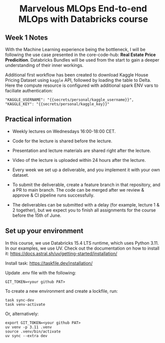 <h1 align="center">
Marvelous MLOps End-to-end MLOps with Databricks course

## Week 1 Notes

With the Machine Learning experience being the bottleneck, I will be following the use case presented in the core-code-hub: **Real Estate Price Predicition**.
Databricks Bundles will be used from the start to gain a deeper understanding of their inner workings.

Additional first workflow has been created to download Kaggle House Pricing Dataset using `kaggle` API, followed by loading the table to Delta.
Here the compute resource is configured with additional spark ENV vars to faciliate authentication:

```
"KAGGLE_USERNAME": "{{secrets/personal/kaggle_username}}",
"KAGGLE_KEY": "{{secrets/personal/kaggle_key}}"
```



## Practical information
- Weekly lectures on Wednesdays 16:00-18:00 CET.
- Code for the lecture is shared before the lecture.
- Presentation and lecture materials are shared right after the lecture.
- Video of the lecture is uploaded within 24 hours after the lecture.

- Every week we set up a deliverable, and you implement it with your own dataset.
- To submit the deliverable, create a feature branch in that repository, and a PR to main branch. The code can be merged after we review & approve & CI pipeline runs successfully.
- The deliverables can be submitted with a delay (for example, lecture 1 & 2 together), but we expect you to finish all assignments for the course before the 15th of June.


## Set up your environment
In this course, we use Databricks 15.4 LTS runtime, which uses Python 3.11.
In our examples, we use UV. Check out the documentation on how to install it: https://docs.astral.sh/uv/getting-started/installation/

Install task: https://taskfile.dev/installation/

Update .env file with the following:
```
GIT_TOKEN=<your github PAT>
```

To create a new environment and create a lockfile, run:
```
task sync-dev
task venv-activate
```

Or, alternatively:
```
export GIT_TOKEN=<your github PAT>
uv venv -p 3.11 .venv
source .venv/bin/activate
uv sync --extra dev
```
